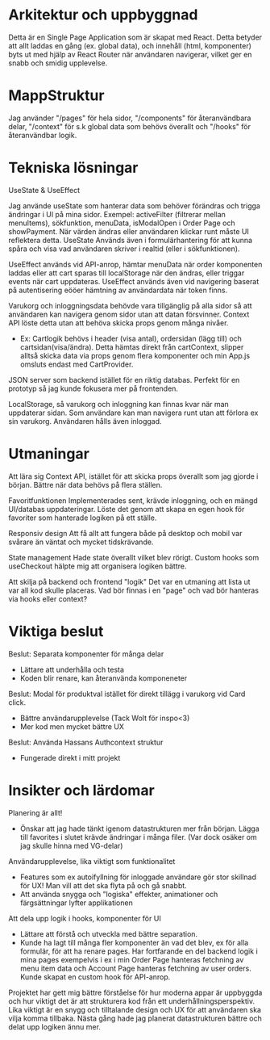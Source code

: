 # Arkitektur och uppbyggnad

Detta är en Single Page Application som är skapat med React. Detta betyder att allt laddas en gång (ex. global data), och innehåll (html, komponenter) byts ut med hjälp av React Router när användaren navigerar, vilket ger en snabb och smidig upplevelse.

# MappStruktur

Jag använder "/pages" för hela sidor, "/components" för återanvändbara delar, "/context" för s.k global data som behövs överallt och "/hooks" för återanvändbar logik.

# Tekniska lösningar

UseState & UseEffect

Jag använde useState som hanterar data som behöver förändras och trigga ändringar i UI på mina sidor. Exempel: activeFilter (filtrerar mellan menuItems), sökfunktion, menuData, isModalOpen i Order Page och showPayment. När värden ändras eller användaren klickar runt måste UI reflektera detta. UseState Används även i formulärhantering för att kunna spåra och visa vad användaren skriver i realtid (eller i sökfunktionen).

UseEffect används vid API-anrop, hämtar menuData när order komponenten laddas eller att cart sparas till localStorage när den ändras, eller triggar events när cart uppdateras. UseEffect används även vid navigering baserat på autentisering eööer hämtning av användardata när token finns.

Varukorg och inloggningsdata behövde vara tillgänglig på alla sidor så att användaren kan navigera genom sidor utan att datan försvinner. Context API löste detta utan att behöva skicka props genom många nivåer.

- Ex: Cartlogik behövs i header (visa antal), ordersidan (lägg till) och cartsidan(visa/ändra). Detta hämtas direkt från cartContext, slipper alltså skicka data via props genom flera komponenter och min App.js omsluts endast med CartProvider.

JSON server som backend istället för en riktig databas. Perfekt för en prototyp så jag kunde fokusera mer på frontenden.

LocalStorage, så varukorg och inloggning kan finnas kvar när man uppdaterar sidan. Som användare kan man navigera runt utan att förlora ex sin varukorg. Användaren hålls även inloggad.

# Utmaningar

Att lära sig Context API, istället för att skicka props överallt som jag gjorde i början. Bättre när data behövs på flera ställen.

Favoritfunktionen
Implementerades sent, krävde inloggning, och en mängd UI/databas uppdateringar. Löste det genom att skapa en egen hook för favoriter som hanterade logiken på ett ställe.

Responsiv design
Att få allt att fungera både på desktop och mobil var svårare än väntat och mycket tidskrävande.

State management
Hade state överallt vilket blev rörigt. Custom hooks som useCheckout hälpte mig att organisera logiken bättre.

Att skilja på backend och frontend "logik"
Det var en utmaning att lista ut var all kod skulle placeras. Vad bör finnas i en "page" och vad bör hanteras via hooks eller context?

# Viktiga beslut

Beslut: Separata komponenter för många delar

- Lättare att underhålla och testa
- Koden blir renare, kan återanvända komponeneter

Beslut: Modal för produktval istället för direkt tillägg i varukorg vid Card click.

- Bättre användarupplevelse (Tack Wolt för inspo<3)
- Mer kod men mycket bättre UX

Beslut: Använda Hassans Authcontext struktur

- Fungerade direkt i mitt projekt

# Insikter och lärdomar

Planering är allt!

- Önskar att jag hade tänkt igenom datastrukturen mer från början. Lägga till favorites i slutet krävde ändringar i många filer. (Var dock osäker om jag skulle hinna med VG-delar)

Användarupplevelse, lika viktigt som funktionalitet

- Features som ex autoifyllning för inloggade användare gör stor skillnad för UX! Man vill att det ska flyta på och gå snabbt.
- Att använda snygga och "logiska" effekter, animationer och färgsättningar lyfter applikationen

Att dela upp logik i hooks, komponenter för UI

- Lättare att förstå och utveckla med bättre separation.
- Kunde ha lagt till många fler komponenter än vad det blev, ex för alla formulär, för att ha renare pages. Har fortfarande en del backend logik i mina pages exempelvis i ex i min Order Page hanteras fetchning av menu item data och Account Page hanteras fetchning av user orders. Kunde skapat en custom hook för API-anrop.

Projektet har gett mig bättre förståelse för hur moderna appar är uppbyggda och hur viktigt det är att strukturera kod från ett underhållningsperspektiv. Lika viktigt är en snygg och tilltalande design och UX för att användaren ska vilja komma tillbaka. Nästa gång hade jag planerat datastrukturen bättre och delat upp logiken ännu mer.
